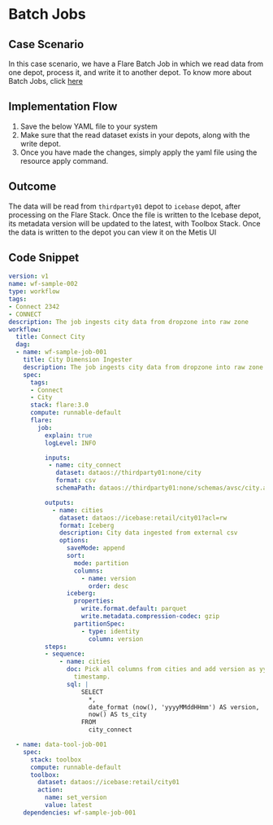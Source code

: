 # Batch Jobs

## Case Scenario

In this case scenario, we have a Flare Batch Job in which we read data from one depot, process it, and write it to another depot. To know more about Batch Jobs, click [here](../flare_job_types.md#batch-job)

## Implementation Flow

1. Save the below YAML file to your system
2. Make sure that the read dataset exists in your depots, along with the write depot.
3. Once you have made the changes, simply apply the yaml file using the resource apply command.

## Outcome

The data will be read from `thirdparty01` depot to `icebase` depot, after processing on the Flare Stack. Once the file is written to the Icebase depot, its metadata version will be updated to the latest, with Toolbox Stack. Once the data is written to the depot you can view it on the Metis UI

## Code Snippet

```yaml
version: v1
name: wf-sample-002
type: workflow
tags:
- Connect 2342
- CONNECT
description: The job ingests city data from dropzone into raw zone
workflow:
  title: Connect City
  dag:
  - name: wf-sample-job-001
    title: City Dimension Ingester
    description: The job ingests city data from dropzone into raw zone
    spec:
      tags:
      - Connect
      - City
      stack: flare:3.0
      compute: runnable-default
      flare:
        job:
          explain: true
          logLevel: INFO

          inputs:
           - name: city_connect
             dataset: dataos://thirdparty01:none/city
             format: csv
             schemaPath: dataos://thirdparty01:none/schemas/avsc/city.avsc

          outputs:
            - name: cities
              dataset: dataos://icebase:retail/city01?acl=rw
              format: Iceberg
              description: City data ingested from external csv
              options:
                saveMode: append
                sort:
                  mode: partition
                  columns:
                    - name: version
                      order: desc
                iceberg:
                  properties:
                    write.format.default: parquet
                    write.metadata.compression-codec: gzip
                  partitionSpec:
                    - type: identity
                      column: version
          steps:
          - sequence:
              - name: cities
                doc: Pick all columns from cities and add version as yyyyMMddHHmm formatted
                  timestamp.
                sql: |
                    SELECT
                      *,
                      date_format (now(), 'yyyyMMddHHmm') AS version,
                      now() AS ts_city
                    FROM
                      city_connect

  - name: data-tool-job-001
    spec:
      stack: toolbox
      compute: runnable-default
      toolbox:
        dataset: dataos://icebase:retail/city01
        action:
          name: set_version
          value: latest
    dependencies: wf-sample-job-001
```